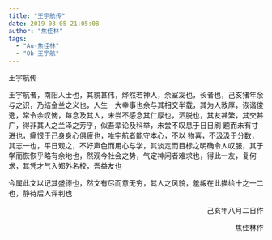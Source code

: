 ```yaml
---
title: "王宇航传"
date: 2019-08-05 21:05:08
author: "焦佳林"
tags: 
  - "Au-焦佳林"
  - "Ob-王宇航"
---
```


<p>王宇航传</p>
<p>王宇航者，南阳人士也，其貌甚伟，烨然若神人，余室友也，长者也，己亥猪年余与之识，乃结金兰之义也，人生一大幸事也余与其相交半载，其为人敦厚，诙谐俊逸，常令余叹惋，每念及其人，未尝不感念其仁厚也，洒脱也，其友甚繁，其交甚广，得非其人之兰泽之芳乎，似吾辈论及科举，未尝不叹息于日日刷 题而未有寸进也，痛恨于己身身心俱疲也，唯宇航者能守本心，不以 物喜，不汲汲于分数，其志一也，平日观之，不好声色而用心与学，其淡定而目标之明确令人叹服，其于学而恢恢乎略有余地也，然观今社会之势，气定神闲者难求也，得此一友，复何求，其凭才气入郑外名校，吾益友也</p>
<p>今属此文以记其盛德也，然文有尽而意无穷，其人之风貌，羞赧在此描绘十之一二也，静待后人评判也</p>
<p style="text-align: right;">己亥年八月二日作</p>
<p style="text-align: right;">焦佳林作</p>